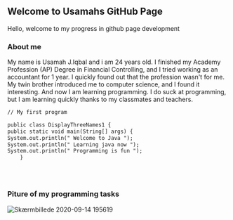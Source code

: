 ## Welcome to Usamahs GitHub Page

Hello, welcome to my progress in github page development

### About me
My name is Usamah J.Iqbal and i am 24 years old. I finished my Academy Profession (AP) Degree in Financial Controlling, and I tried working as an accountant for 1 year. I quickly found out that the profession wasn't for me. My twin brother introduced me to computer science, and I found it interesting. And now I am learning programming. I do suck at programming, but I am learning quickly thanks to my classmates and teachers. 

```markdown
// My first program

public class DisplayThreeNames1 {
public static void main(String[] args) {
System.out.println(" Welcome to Java ");
System.out.println(" Learning java now ");
System.out.println(" Programming is fun ");
    }





```


### Piture of my programming tasks
![Skærmbillede 2020-09-14 195619](https://user-images.githubusercontent.com/71014193/93120953-6cf15680-f6c4-11ea-8d4c-6f62f4a1aa34.png)






